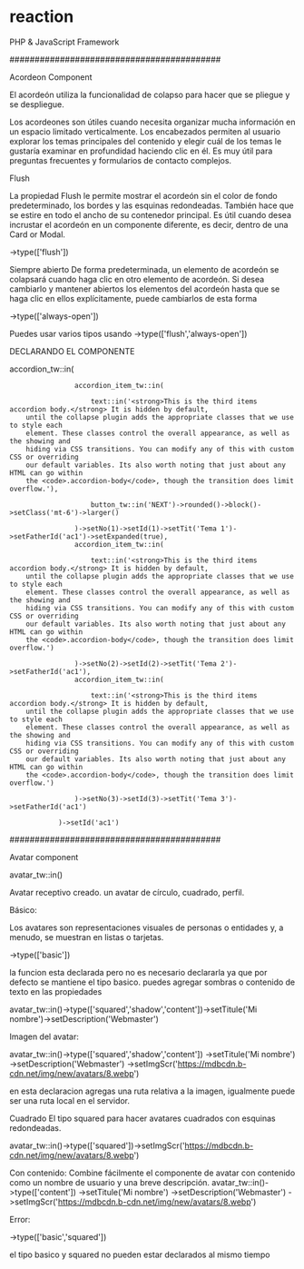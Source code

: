 # reaction
PHP &amp; JavaScript Framework

##########################################

Acordeon Component

El acordeón utiliza la funcionalidad de colapso para hacer que se pliegue y se despliegue.

Los acordeones son útiles cuando necesita organizar mucha información en un espacio limitado verticalmente. Los encabezados permiten al usuario explorar los temas principales del contenido y elegir cuál de los temas le gustaría examinar en profundidad haciendo clic en él. Es muy útil para preguntas frecuentes y formularios de contacto complejos.

Flush

La propiedad Flush le permite mostrar el acordeón sin el color de fondo predeterminado, los bordes y las esquinas redondeadas. También hace que se estire en todo el ancho de su contenedor principal. Es útil cuando desea incrustar el acordeón en un componente diferente, es decir, dentro de una Card or Modal.

->type(['flush'])

Siempre abierto
De forma predeterminada, un elemento de acordeón se colapsará cuando haga clic en otro elemento de acordeón. Si desea cambiarlo y mantener abiertos los elementos del acordeón hasta que se haga clic en ellos explícitamente, puede cambiarlos de esta forma

->type(['always-open'])

Puedes usar varios tipos usando
->type(['flush','always-open'])

DECLARANDO EL COMPONENTE

accordion_tw::in(

                    accordion_item_tw::in(

                        text::in('<strong>This is the third items accordion body.</strong> It is hidden by default,
        until the collapse plugin adds the appropriate classes that we use to style each
        element. These classes control the overall appearance, as well as the showing and
        hiding via CSS transitions. You can modify any of this with custom CSS or overriding
        our default variables. Its also worth noting that just about any HTML can go within
        the <code>.accordion-body</code>, though the transition does limit overflow.'),

                        button_tw::in('NEXT')->rounded()->block()->setClass('mt-6')->larger()

                    )->setNo(1)->setId(1)->setTit('Tema 1')->setFatherId('ac1')->setExpanded(true),
                    accordion_item_tw::in(

                        text::in('<strong>This is the third items accordion body.</strong> It is hidden by default,
        until the collapse plugin adds the appropriate classes that we use to style each
        element. These classes control the overall appearance, as well as the showing and
        hiding via CSS transitions. You can modify any of this with custom CSS or overriding
        our default variables. Its also worth noting that just about any HTML can go within
        the <code>.accordion-body</code>, though the transition does limit overflow.')

                    )->setNo(2)->setId(2)->setTit('Tema 2')->setFatherId('ac1'),
                    accordion_item_tw::in(

                        text::in('<strong>This is the third items accordion body.</strong> It is hidden by default,
        until the collapse plugin adds the appropriate classes that we use to style each
        element. These classes control the overall appearance, as well as the showing and
        hiding via CSS transitions. You can modify any of this with custom CSS or overriding
        our default variables. Its also worth noting that just about any HTML can go within
        the <code>.accordion-body</code>, though the transition does limit overflow.')

                    )->setNo(3)->setId(3)->setTit('Tema 3')->setFatherId('ac1')

                )->setId('ac1')

##########################################

Avatar component

avatar_tw::in()

Avatar receptivo creado. un avatar de círculo, cuadrado, perfil.

Básico:

Los avatares son representaciones visuales 
de personas o entidades y, a menudo, 
se muestran en listas o tarjetas.

->type(['basic'])

la funcion esta declarada pero no es necesario declararla 
ya que por defecto se mantiene el tipo basico.
puedes agregar sombras o contenido de texto en las propiedades

avatar_tw::in()->type(['squared','shadow','content'])->setTitule('Mi nombre')->setDescription('Webmaster')

Imagen del avatar:

 avatar_tw::in()->type(['squared','shadow','content'])
                    ->setTitule('Mi nombre')
                    ->setDescription('Webmaster')
                    ->setImgScr('https://mdbcdn.b-cdn.net/img/new/avatars/8.webp')
					
en esta declaracion agregas una ruta relativa a la imagen,
 igualmente puede ser una ruta local en el servidor.					

Cuadrado
El tipo squared para hacer avatares cuadrados con esquinas redondeadas.

avatar_tw::in()->type(['squared'])->setImgScr('https://mdbcdn.b-cdn.net/img/new/avatars/8.webp')

Con contenido:
Combine fácilmente el componente de avatar con contenido 
como un nombre de usuario y una breve descripción.
 avatar_tw::in()->type(['content'])
						->setTitule('Mi nombre')
						->setDescription('Webmaster')
						->setImgScr('https://mdbcdn.b-cdn.net/img/new/avatars/8.webp')


Error:

->type(['basic','squared'])

el tipo basico y squared no pueden estar declarados al mismo tiempo
